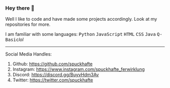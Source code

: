 ### Hey there 👋

Well I like to code and have made some projects accordingly.
Look at my repositories for more.

I am familiar with some languages: <kbd>Python</kbd> <kbd>JavaScript</kbd> <kbd>HTML</kbd> <kbd>CSS</kbd> <kbd>Java</kbd> <kbd>Q-Basic</kbd>*lol*

<hr>
    
Social Media Handles:
1. Github: https://github.com/spuckhafte
2. Instagram: https://www.instagram.com/spuckhafte_ferwirklung
3. Discord: https://discord.gg/BuyvHdm3Av
4. Twitter: https://twitter.com/spuckhafte
